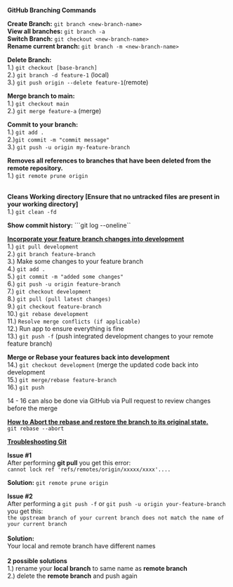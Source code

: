
<b>GitHub Branching Commands</b>

<b>Create Branch:</b> ```git branch <new-branch-name>``` </br>
<b>View all branches:</b> ```git branch -a``` </br>
<b>Switch Branch:</b> ```git checkout <new-branch-name>``` </br>
<b>Rename current branch:</b> ```git branch -m <new-branch-name>```

<b>Delete Branch:</b> <br/>
1.) ```git checkout [base-branch]``` <br/>
2.) ```git branch -d feature-1``` (local)<br/>
3.) ```git push origin --delete feature-1```(remote) </br>

<b>Merge branch to main:</b><br/>
1.) ```git checkout main``` <br/>
2.) ```git merge feature-a``` (merge) <br/>

<b>Commit to your branch:</b><br/>
1.) ```git add .``` <br/>
2.)```git commit -m "commit message"``` <br/>
3.) ```git push -u origin my-feature-branch``` <br/>

<b>Removes all references to branches that have been deleted from the remote repository.</b><br/>
1.) ```git remote prune origin``` <br/><br/>

<b>Cleans Working directory [Ensure that no untracked files are present in your working directory]</b><br/>
1.) ```git clean -fd``` 


<b>Show commit history:</b> ```git log --oneline``

<b><ins>Incorporate your feature branch changes into development</ins></b> <br/>
1.) ```git pull development```<br/>
2.) ```git branch feature-branch```<br/>
3.) Make some changes to your feature branch<br/>
4.) ```git add .```<br/>
5.) ```git commit -m "added some changes"```<br/>
6.) ```git push -u origin feature-branch```<br/>
7.) ```git checkout development```<br/>
8.) ```git pull (pull latest changes)```<br/>
9.) ```git checkout feature-branch```<br/>
10.) ```git rebase development```<br/>
11.) ```Resolve merge conflicts (if applicable)```<br/>
12.) Run app to ensure everything is fine<br/>
13.) ```git push -f``` (push integrated development changes to your remote feature branch)<br/>

<b>Merge or Rebase your features back into development</b><br/>
14.) ```git checkout development``` (merge the updated code back into development<br/>
15.) ```git merge/rebase feature-branch```<br/>
16.) ```git push```<br/>

14 - 16 can also be done via GitHub via Pull request to review changes before the merge


<b><ins>How to Abort the rebase and restore the branch to its original state.</ins></b> <br>
```git rebase --abort```



<b><ins>Troubleshooting Git</ins></b> <br/>

<b>Issue #1</b><br>
After performing <b>git pull</b>  you get this error:  
```cannot lock ref 'refs/remotes/origin/xxxxx/xxxx'....```

 <b>Solution:</b> ```git remote prune origin```

 <b>Issue #2</b><br/>
 After performing a ```git push -f``` or ```git push -u origin your-feature-branch``` you get this:<br>
 ```the upstream branch of your current branch does not match the name of your current branch```<br><br>
 <b>Solution:</b> <br>
 Your local and remote branch have different names<br><br>
 <b>2 possible solutions</b><br>
 1.) rename your <b>local branch</b> to same name as <b>remote branch</b><br/>
 2.) delete the <b>remote branch</b> and push again
 











